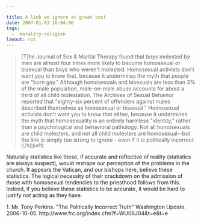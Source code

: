 ```yaml
---

title: A link we ignore at great cost
date: 2007-01-03 16:04:06
tags:
  -  morality-religion
layout: rut
---
```


<blockquote markdown="1">[T]he Journal of Sex & Marital Therapy found that boys molested by men are almost four times more likely to become homosexual or bisexual than boys who weren't molested. Homosexual activists don't want you to know that, because it undermines the myth that people are "born gay." Although homosexuals and bisexuals are less than 3% of the male population, male-on-male abuse accounts for about a third of all child molestation. The Archives of Sexual Behavior reported that "eighty-six percent of offenders against males described themselves as homosexual or bisexual." Homosexual activists don't want you to know that either, because it undermines the myth that homosexuality is an entirely harmless "identity," rather than a psychological and behavioral pathology. Not all homosexuals are child molesters, and not all child molesters are homosexual--but the link is simply too strong to ignore - even if it is politically incorrect.<sup>[\[1\]][ref1]</sup></blockquote>

Naturally statistics like these, if accurate and reflective of reality (statistics are always suspect), would reshape our perception of the problems in the church.  It appears the Vatican, and our bishops here, believe these statistics.  The logical necessity of their crackdown on the admission of those with homosexual tendencies to the priesthood follows from this.  Indeed, if you believe these statistics to be accurate, it would be hard to justify *not* acting as they have.

<div markdown="1" class="postrefs">
1. Mr. Tony Perkins.  "The Politically Incorrect Truth" Washington Update.  2006-10-05.  http://www.frc.org/index.cfm?f=WU06J04&t=e&t=e
</div>

[ref1]: http://www.frc.org/index.cfm?f=WU06J04&t=e&t=e "The Politically Incorrect Truth"

